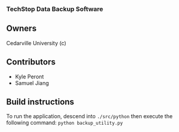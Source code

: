 ### TechStop Data Backup Software

## Owners

Cedarville University (c)

## Contributors

- Kyle Peront
- Samuel Jiang

## Build instructions

To run the application, descend into `./src/python` then execute the following command: `python backup_utility.py`
